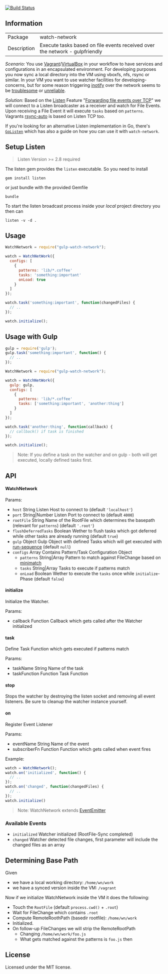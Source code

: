 [![Build Status](https://travis-ci.org/efacilitation/watch-network.svg?branch=master)](https://travis-ci.org/efacilitation/watch-network)

## Information

<table>
<tr>
<td>Package</td><td>watch-network</td>
</tr>
<tr>
<td>Description</td>
<td>Execute tasks based on file events received over the network - gulpfriendly</td>
</tr>
</table>

*Scenario:* You use [Vagrant](https://github.com/mitchellh/vagrant)/[VirtualBox](https://www.virtualbox.org) in your workflow to have services and configurations in an encapsulated environment. For developing purposes you now sync a local directory into the VM using vboxfs, nfs, rsync or similar. In your VM you want to use watcher facilities for developing-concerns, but for some reason triggering [inotify](http://man7.org/linux/man-pages/man7/inotify.7.html) over the network seems to be [troublesome](http://stackoverflow.com/questions/4231243/inotify-with-nfs) or [unreliable](https://www.virtualbox.org/ticket/10660).

*Solution:* Based on the [Listen](https://github.com/guard/listen) Feature "[Forwarding file events over TCP](https://github.com/guard/listen#forwarding-file-events-over-tcp)" we will connect to a Listen broadcaster as a receiver and watch for File Events. Upon receiving a File Event it will execute `tasks` based on `patterns`. Vagrants [rsync-auto](http://docs.vagrantup.com/v2/cli/rsync-auto.html) is based on Listen TCP too.

If you're looking for an alternative Listen implementation in Go, there's [`GoListen`](https://github.com/ekino/golisten) which has also a guide on how you can use it with `watch-network`.



## Setup Listen

> Listen Version >= 2.8 required

The listen gem provides the `listen` executable. So you need to install

```
gem install listen
```

or just bundle with the provided Gemfile

```
bundle
```

To start the listen broadcast process inside your *local* project directory you then can

```
listen -v -d .
```


## Usage

```javascript
WatchNetwork = require("gulp-watch-network");

watch = WatchNetWork({
  configs: [
    {
      patterns: 'lib/*.coffee'
      tasks: 'something:important'
      onLoad: true
    }
  ]
});

watch.task('something:important', function(changedFiles) {
  // ..
});

watch.initialize();

```


## Usage with Gulp

```javascript
gulp = require('gulp');
gulp.task('something:important', function() {
  // ..
});

WatchNetwork = require("gulp-watch-network");

watch = WatchNetWork({
  gulp: gulp,
  configs: [
    {
      patterns: 'lib/*.coffee'
      tasks: ['something:important', 'another:thing']
    }
  ]
});

watch.task('another:thing', function(callback) {
  // callback() if task is finished
});

watch.initialize();
```

> Note: If you define a task on the watcher and on gulp - both will get executed, locally defined tasks first.


## API

#### WatchNetwork

Params:

- `host` String Listen Host to connect to (default `'localhost'`)
- `port` String|Number Listen Port to connect to (default `4000`)
- `rootFile` String Name of the RootFile which determines the basepath (relevant for `patterns`) (default `'.root'`)
- `flushDeferredTasks` Boolean Wether to flush tasks which got deferred while other tasks are already running (default `true`)
- `gulp` Object Gulp Object with defined Tasks which will get executed with [run-sequence](https://www.npmjs.com/package/run-sequence) (default `null`)
- `configs` Array Contains Pattern/Task Configuration Object
  - `patterns` String|Array Pattern to match against FileChange based on [minimatch](https://www.npmjs.com/package/minimatch)
  - `tasks` String|Array Tasks to execute if patterns match
  - `onLoad` Boolean Wether to execute the `tasks` once while `initialize`-Phase (default `false`)


#### initialize

Initialize the Watcher.

Params:
- callback Function Callback which gets called after the Watcher initialized


#### task

Define Task Function which gets executed if patterns match

Params:
- taskName String Name of the task
- taskFunction Function Task Function


#### stop

Stops the watcher by destroying the listen socket and removing all event listeners. Be sure to cleanup the watcher instance yourself.


#### on

Register Event Listener

Params:
- eventName String Name of the event
- subscriberFn Function Function which gets called when event fires

Example:

```javascript
watch = WatchNetwork();
watch.on('initialized', function() {
  // ..
});
watch.on('changed', function(changedFiles) {
  // ..
});
watch.initialize()
```

> Note: WatchNetwork extends [EventEmitter](http://nodejs.org/api/events.html)


### Available Events

- `initialized` Watcher initialized (RootFile-Sync completed)
- `changed` Watcher detected file changes, first parameter will include the changed files as an array


## Determining Base Path

Given

- we have a local working directory: `/home/wn/work`
- we have a synced version inside the VM: `/vagrant`

Now if we initialize WatchNetwork inside the VM it does the following:

- Touch the `RootFile` (default `process.cwd()` + `.root`)
- Wait for FileChange which contains `.root`
- Compute RemoteRoothPath (basedir rootfile): `/home/wn/work`
- Initialized.
- On follow-up FileChanges we will strip the RemoteRootPath
  - Changing `/home/wn/work/foo.js`
  - What gets matched against the patterns is `foo.js` then


## License
Licensed under the MIT license.
